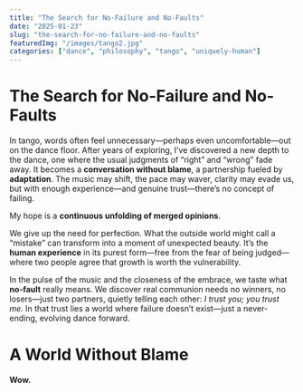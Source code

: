 ```yaml
---
title: "The Search for No-Failure and No-Faults"
date: "2025-01-23"
slug: "the-search-for-no-failure-and-no-faults"
featuredImg: "/images/tango2.jpg"
categories: ["dance", "philosophy", "tango", "uniquely-human"]
---
```


# The Search for No-Failure and No-Faults

In tango, words often feel unnecessary—perhaps even uncomfortable—out on the dance floor. After years of exploring, I’ve discovered a new depth to the dance, one where the usual judgments of “right” and “wrong” fade away. It becomes a **conversation without blame**, a partnership fueled by **adaptation**. The music may shift, the pace may waver, clarity may evade us, but with enough experience—and genuine trust—there’s no concept of failing. 

My hope is a **continuous unfolding of merged opinions**.

We give up the need for perfection. What the outside world might call a “mistake” can transform into a moment of unexpected beauty. It’s the **human experience** in its purest form—free from the fear of being judged—where two people agree that growth is worth the vulnerability. 

In the pulse of the music and the closeness of the embrace, we taste what **no-fault** really means. We discover real communion needs no winners, no losers—just two partners, quietly telling each other: *I trust you; you trust me.* In that trust lies a world where failure doesn’t exist—just a never-ending, evolving dance forward.

# A World Without Blame

**Wow.**